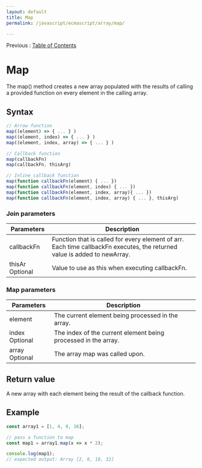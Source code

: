 ```yaml
---
layout: default
title: Map
permalink: /javascript/ecmascript/array/map/

---
```


Previous : [Table of Contents](./index.md)


# Map

The map() method creates a new array populated with the results of calling a provided function on every element in the calling array.

## Syntax
```javascript
// Arrow function
map((element) => { ... } )
map((element, index) => { ... } )
map((element, index, array) => { ... } )

// Callback function
map(callbackFn)
map(callbackFn, thisArg)

// Inline callback function
map(function callbackFn(element) { ... })
map(function callbackFn(element, index) { ... })
map(function callbackFn(element, index, array){ ... })
map(function callbackFn(element, index, array) { ... }, thisArg)
```


### Join parameters
| Parameters | Description |
| ---------- | ----------- |
| callbackFn | Function that is called for every element of arr. Each time callbackFn executes, the returned value is added to newArray. |
| thisAr Optional | Value to use as this when executing callbackFn. |


### Map parameters
| Parameters | Description |
| ---------- | ----------- |
| element | The current element being processed in the array. |
| index Optional | The index of the current element being processed in the array. |
| array Optional | The array map was called upon. |


## Return value
A new array with each element being the result of the callback function.


## Example
```javascript
const array1 = [1, 4, 9, 16];

// pass a function to map
const map1 = array1.map(x => x * 2);

console.log(map1);
// expected output: Array [2, 8, 18, 32]
```
